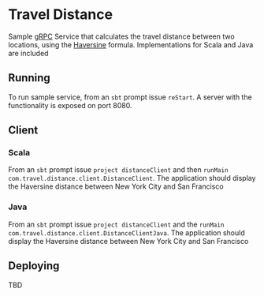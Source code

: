 # Travel Distance

Sample [gRPC](https://grpc.io/) Service that calculates the travel distance between two locations, using the
[Haversine](https://en.wikipedia.org/wiki/Haversine_formula) formula. Implementations for Scala and Java are included

## Running

To run sample service, from an `sbt` prompt issue `reStart`. A server with the functionality is exposed on port 8080.

## Client

### Scala

From an `sbt` prompt issue `project distanceClient` and then `runMain com.travel.distance.client.DistanceClient`. The application should display the Haversine distance
between New York City and San Francisco

### Java

From an `sbt` prompt issue `project distanceClient` and the `runMain com.travel.distance.client.DistanceClientJava`. The application should display the Haversine distance
between New York City and San Francisco

## Deploying

TBD

